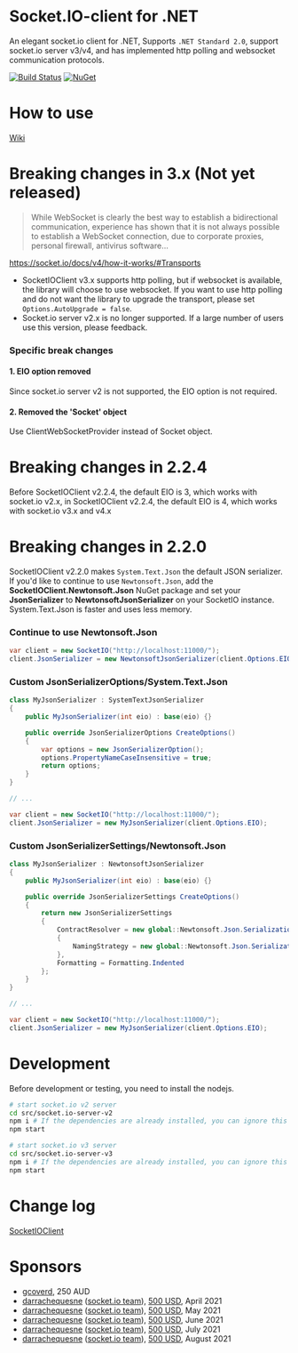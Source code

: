 # Socket.IO-client for .NET

An elegant socket.io client for .NET, Supports `.NET Standard 2.0`, support socket.io server v3/v4, and has implemented http polling and websocket communication protocols.

[![Build Status](https://herowong.visualstudio.com/socket.io-client/_apis/build/status/doghappy.socket.io-client-csharp?branchName=master)](https://herowong.visualstudio.com/socket.io-client/_build/latest?definitionId=15&branchName=master)
[![NuGet](https://img.shields.io/badge/NuGet-SocketIOClient-%23004880)](https://www.nuget.org/packages/SocketIOClient)

# How to use

[Wiki](https://github.com/doghappy/socket.io-client-csharp/wiki)

# Breaking changes in 3.x (Not yet released)

> While WebSocket is clearly the best way to establish a bidirectional communication, experience has shown that it is not always possible to establish a WebSocket connection, due to corporate proxies, personal firewall, antivirus software…

https://socket.io/docs/v4/how-it-works/#Transports

- SocketIOClient v3.x supports http polling, but if websocket is available, the library will choose to use websocket. If you want to use http polling and do not want the library to upgrade the transport, please set `Options.AutoUpgrade = false`.
- Socket.io server v2.x is no longer supported. If a large number of users use this version, please feedback.

### Specific break changes

#### 1. EIO option removed

Since socket.io server v2 is not supported, the EIO option is not required.

#### 2. Removed the 'Socket' object

Use ClientWebSocketProvider instead of Socket object.

# Breaking changes in 2.2.4

Before SocketIOClient v2.2.4, the default EIO is 3, which works with socket.io v2.x, in SocketIOClient v2.2.4, the default EIO is 4, which works with socket.io v3.x and v4.x

# Breaking changes in 2.2.0

SocketIOClient v2.2.0 makes `System.Text.Json` the default JSON serializer. If you'd like to continue to use `Newtonsoft.Json`, add the **SocketIOClient.Newtonsoft.Json** NuGet package and set your **JsonSerializer** to **NewtonsoftJsonSerializer** on your SocketIO instance. System.Text.Json is faster and uses less memory.

### Continue to use Newtonsoft.Json

```cs
var client = new SocketIO("http://localhost:11000/");
client.JsonSerializer = new NewtonsoftJsonSerializer(client.Options.EIO);
```

### Custom JsonSerializerOptions/System.Text.Json

```cs
class MyJsonSerializer : SystemTextJsonSerializer
{
    public MyJsonSerializer(int eio) : base(eio) {}

    public override JsonSerializerOptions CreateOptions()
    {
        var options = new JsonSerializerOption();
        options.PropertyNameCaseInsensitive = true;
        return options;
    }
}

// ...

var client = new SocketIO("http://localhost:11000/");
client.JsonSerializer = new MyJsonSerializer(client.Options.EIO);
```

### Custom JsonSerializerSettings/Newtonsoft.Json

```cs
class MyJsonSerializer : NewtonsoftJsonSerializer
{
    public MyJsonSerializer(int eio) : base(eio) {}

    public override JsonSerializerSettings CreateOptions()
    {
        return new JsonSerializerSettings
        {
            ContractResolver = new global::Newtonsoft.Json.Serialization.DefaultContractResolver
            {
                NamingStrategy = new global::Newtonsoft.Json.Serialization.CamelCaseNamingStrategy()
            },
            Formatting = Formatting.Indented
        };
    }
}

// ...

var client = new SocketIO("http://localhost:11000/");
client.JsonSerializer = new MyJsonSerializer(client.Options.EIO);
```

# Development

Before development or testing, you need to install the nodejs.

```bash
# start socket.io v2 server
cd src/socket.io-server-v2
npm i # If the dependencies are already installed, you can ignore this step.
npm start

# start socket.io v3 server
cd src/socket.io-server-v3
npm i # If the dependencies are already installed, you can ignore this step.
npm start
```

# Change log

[SocketIOClient](./CHANGELOG.md)

# Sponsors

- [gcoverd](https://github.com/gcoverd), 250 AUD
- [darrachequesne](https://github.com/darrachequesne) ([socket.io team](https://github.com/socketio/socket.io)), [500 USD](https://opencollective.com/socketio/expenses/40455), April 2021
- [darrachequesne](https://github.com/darrachequesne) ([socket.io team](https://github.com/socketio/socket.io)), [500 USD](https://opencollective.com/socketio/expenses/41876), May 2021
- [darrachequesne](https://github.com/darrachequesne) ([socket.io team](https://github.com/socketio/socket.io)), [500 USD](https://opencollective.com/socketio/expenses/44350), June 2021
- [darrachequesne](https://github.com/darrachequesne) ([socket.io team](https://github.com/socketio/socket.io)), [500 USD](https://opencollective.com/socketio/expenses/46822), July 2021
- [darrachequesne](https://github.com/darrachequesne) ([socket.io team](https://github.com/socketio/socket.io)), [500 USD](https://opencollective.com/socketio/expenses/49090), August 2021
